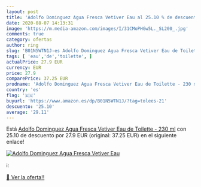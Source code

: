 ```yaml
---
layout: post
title: 'Adolfo Dominguez Agua Fresca Vetiver Eau al 25.10 % de descuento'
date: 2020-08-07 14:13:31
image: 'https://m.media-amazon.com/images/I/31CMoPHGw5L._SL200_.jpg'
comments: true
category: ofertas
author: ring
slug: 'B01N5WTN1J-es Adolfo Dominguez Agua Fresca Vetiver Eau de Toilette - 230 ml'
tags: [ 'eau','de','toilette', ]
actualPrice: 27.9 EUR
currency: EUR
price: 27.9
comparePrice: 37.25 EUR
prodname: 'Adolfo Dominguez Agua Fresca Vetiver Eau de Toilette - 230 ml'
country: 'es'
flag: '🇪🇸'
buyurl: 'https://www.amazon.es/dp/B01N5WTN1J/?tag=tolees-21'
descuento: '25.10'
average: '29.11'
---
```


Está [Adolfo Dominguez Agua Fresca Vetiver Eau de Toilette - 230 ml](https://www.amazon.es/dp/B01N5WTN1J/?tag=tolees-21) con 25.10 de descuento por 27.9 EUR (original: 37.25 EUR) en el siguiente enlace!

[![Adolfo Dominguez Agua Fresca Vetiver Eau](https://m.media-amazon.com/images/I/31CMoPHGw5L._SL200_.jpg)](https://www.amazon.es/dp/B01N5WTN1J/?tag=tolees-21)

ℹ️:


[🛒 Ver la oferta!!](https://www.amazon.es/dp/B01N5WTN1J/?tag=tolees-21)

